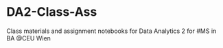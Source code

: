 # DA2-Class-Ass
Class materials and assignment notebooks for Data Analytics 2 for #MS in BA @CEU Wien
